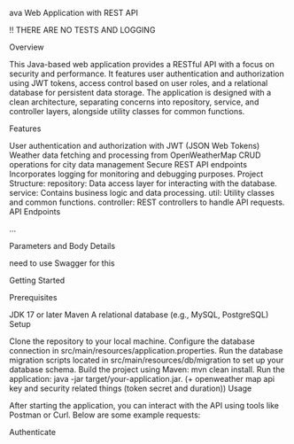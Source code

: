 ava Web Application with REST API

!! THERE ARE NO TESTS AND LOGGING

Overview

This Java-based web application provides a RESTful API with a focus on security and performance. It features user authentication and authorization using JWT tokens, access control based on user roles, and a relational database for persistent data storage. The application is designed with a clean architecture, separating concerns into repository, service, and controller layers, alongside utility classes for common functions.

Features

User authentication and authorization with JWT (JSON Web Tokens)
Weather data fetching and processing from OpenWeatherMap
CRUD operations for city data management
Secure REST API endpoints
Incorporates logging for monitoring and debugging purposes.
Project Structure:
repository: Data access layer for interacting with the database.
service: Contains business logic and data processing.
util: Utility classes and common functions.
controller: REST controllers to handle API requests.
API Endpoints

...

Parameters and Body Details

need to use Swagger for this

Getting Started

Prerequisites

JDK 17 or later
Maven
A relational database (e.g., MySQL, PostgreSQL)
Setup

Clone the repository to your local machine.
Configure the database connection in src/main/resources/application.properties.
Run the database migration scripts located in src/main/resources/db/migration to set up your database schema.
Build the project using Maven: mvn clean install.
Run the application: java -jar target/your-application.jar. (+ openweather map api key and security related things (token secret and duration))
Usage

After starting the application, you can interact with the API using tools like Postman or Curl. Below are some example requests:

Authenticate
